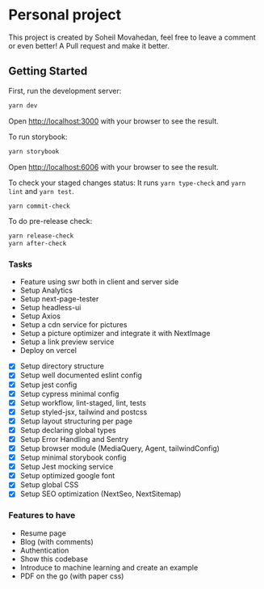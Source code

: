 # Personal project

This project is created by Soheil Movahedan, feel free to leave
a comment or even better! A Pull request and make it better.

## Getting Started

First, run the development server:

```bash
yarn dev
```

Open [http://localhost:3000](http://localhost:3000) with your browser to see the result.

To run storybook:

```bash
yarn storybook
```

Open [http://localhost:6006](http://localhost:6006) with your browser to see the result.


To check your staged changes status:
It runs `yarn type-check` and `yarn lint` and `yarn test`.

```bash
yarn commit-check
```

To do pre-release check:

```bash
yarn release-check
yarn after-check
```

### Tasks
- Feature using swr both in client and server side
- Setup Analytics
- Setup next-page-tester
-	Setup headless-ui
- Setup Axios
- Setup a cdn service for pictures
- Setup a picture optimizer and integrate it with NextImage
- Setup a link preview service
- Deploy on vercel
- [x] Setup directory structure
- [x] Setup well documented eslint config
- [x] Setup jest config
- [x] Setup cypress minimal config
- [x] Setup workflow, lint-staged, lint, tests
- [x] Setup styled-jsx, tailwind and postcss
- [x] Setup layout structuring per page
- [x] Setup declaring global types
-	[x] Setup Error Handling and Sentry
-	[x] Setup browser module (MediaQuery, Agent, tailwindConfig)
-	[x] Setup minimal storybook config
-	[x] Setup Jest mocking service
- [x] Setup optimized google font
- [x] Setup global CSS
- [x] Setup SEO optimization (NextSeo, NextSitemap)

### Features to have
- Resume page
- Blog (with comments)
- Authentication
- Show this codebase
- Introduce to machine learning and create an example
- PDF on the go (with paper css)